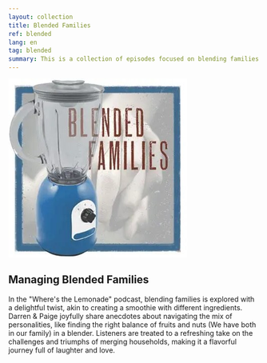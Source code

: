 ```yaml
---
layout: collection
title: Blended Families
ref: blended
lang: en
tag: blended
summary: This is a collection of episodes focused on blending families.
---
```

![blending](./blending.jpg)

## Managing Blended Families

In the "Where's the Lemonade" podcast, blending families is explored with a delightful twist, akin to creating a
smoothie with different ingredients. Darren & Paige joyfully share anecdotes about navigating the mix of personalities, 
like finding the right balance of fruits and nuts (We have both in our family) in a blender. Listeners are treated to a 
refreshing take on the challenges and triumphs of merging households, making it a flavorful journey full of laughter and love.

